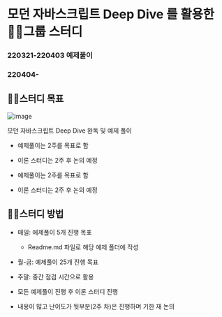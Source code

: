 # 모던 자바스크립트 Deep Dive 를 활용한 🐻‍❄️그룹 스터디

### 220321-220403 예제풀이 

### 220404-

## 🐻‍❄️스터디 목표

![image](https://user-images.githubusercontent.com/92914205/159122420-c6553fb3-12a7-4c56-a645-cf224437f6cd.png)

모던 자바스크립트 Deep Dive 완독 및 예제 풀이
- 예제풀이는 2주를 목표로 함
- 이론 스터디는 2주 후 논의 예정

- 예제풀이는 2주를 목표로 함
- 이론 스터디는 2주 후 논의 예정

## 🐻‍❄️스터디 방법

- 매일: 에제풀이 5개 진행 목표
  - Readme.md 파일로 해당 예제 폴더에 작성
- 월-금: 예제풀이 25개 진행 목표
- 주말: 중간 점검 시간으로 활용
- 모든 예제풀이 진행 후 이론 스터디 진행

- 내용이 많고 난이도가  뒷부분(2주 차)은 진행하며 기한 재 논의

